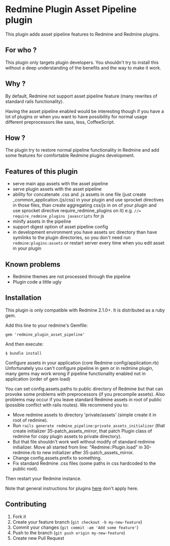 Redmine Plugin Asset Pipeline plugin
=============================

This plugin adds asset pipeline features to Redmine and Redmine plugins.

For who ?
---------
This plugin only targets plugin developers. You shouldn't try to install this without a deep understanding of the benefits and the way to make it work.

Why ?
-----
By default, Redmine not support asset pipeline feature (many rewrites of standard rails functionality).

Having the asset pipeline enabled would be interesting though if you have a lot of plugins or when you want to have possibility for normal usage different preprocessors like sass, less, CoffeeScript.

How ?
-----
The plugin try to restore normal pipeline functionality in Redmine and add some features for comfortable Redmine plugins development.

Features of this plugin
-----------------------
* serve main app assets with the asset pipeline
* serve plugin assets with the asset pipeline
* ability for concatenate .css and .js assets in one file (just create _common_application.(js/css) in your plugin and use sprocket directives in those files, than create aggregating css/js in on of your plugin and use sprocket directive require_redmine_plugins on it)
e.g. `//= require_redmine_plugins javascripts` for js
* minify assets in the pipeline
* support digest option of asset pipeline config
* in development environment you have assets src directory than have symlinks to the plugin directories, so you don't need run `redmine:plugins:assets` or restart server every time when you edit asset in your plugin

Known problems
--------------
* Redmine themes are not processed through the pipeline
* Plugin code a little ugly

Installation
------------

This plugin is only compatible with Redmine 2.1.0+. It is distributed as a ruby gem.

Add this line to your redmine's Gemfile:

    gem 'redmine_plugin_asset_pipeline'

And then execute:

    $ bundle install

Configure assets in your application (core Redmine config/application.rb)
Unfortunately you can't configure pipeline in gem or in redmine plugin, many gems may work wrong if pipeline functionality enabled not in application (order of gem load)

You can set config.assets.paths to public directory of Redmine but that can provoke some problems with preprocessors (if you precompile assets).
Also problems may occur if you leave standard Redmine assets in root of public (possible conflict with rails routes).
We recommend you to:
* Move redmine assets to directory 'private/assets' (simple create it in root of redmine).
* Run `rails generate redmine_pipeline:private_assets_initializer` (that create initializer 35-patch_assets_mirror, that patch Plugin class of redmine for copy plugin assets to private directory).
* But that file shouldn't work well without modify of standard redmine initializer. Move all started from line: "Redmine::Plugin.load" in 30-redmine.rb to new initializer after 35-patch_assets_mirror.
* Change config.assets.prefix to something.
* Fix standard Redmine .css files (some paths in css hardcoded to the public root).

Then restart your Redmine instance.

Note that general instructions for plugins [here](http://www.redmine.org/wiki/redmine/Plugins) don't apply here.

Contributing
------------

1. Fork it
2. Create your feature branch (`git checkout -b my-new-feature`)
3. Commit your changes (`git commit -am 'Add some feature'`)
4. Push to the branch (`git push origin my-new-feature`)
5. Create new Pull Request
